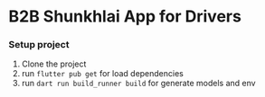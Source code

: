 # B2B Shunkhlai App for Drivers

### Setup project

1. Clone the project
2. run `flutter pub get` for load dependencies
3. run `dart run build_runner build` for generate models and env
